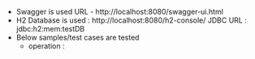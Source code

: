 - Swagger is used  URL  - http://localhost:8080/swagger-ui.html
- H2 Database is used  :  http://localhost:8080/h2-console/ 
   JDBC URL : jdbc:h2:mem:testDB
- Below samples/test cases are tested
    - operation :  